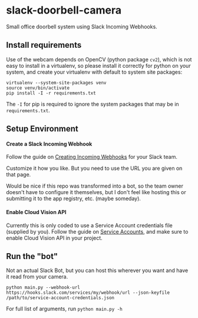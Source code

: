 # slack-doorbell-camera

Small office doorbell system using Slack Incoming Webhooks.

## Install requirements

Use of the webcam depends on OpenCV (python package `cv2`), which is not easy
to install in a virtualenv, so please install it correctly for python on your
system, and create your virtualenv with default to system site packages:

```
virtualenv --system-site-packages venv
source venv/bin/activate
pip install -I -r requirements.txt
```

The `-I` for pip is required to ignore the system packages that may be in
`requirements.txt`.

## Setup Environment

#### Create a Slack Incoming Webhook

Follow the guide on
[Creating Incoming Webhooks](https://api.slack.com/incoming-webhooks)
for your Slack team.

Customize it how you like. But you need to use the URL you are given on that
page.

Would be nice if this repo was transformed into a bot, so the team owner
doesn't have to configure it themselves, but I don't feel like hosting this or
submitting it to the app registry, etc. (maybe someday).

#### Enable Cloud Vision API

Currently this is only coded to use a Service Account credentials file
(supplied by you). Follow the guide on
[Service Accounts](https://cloud.google.com/compute/docs/access/service-accounts),
and make sure to enable Cloud Vision API in your project.

## Run the "bot"

Not an actual Slack Bot, but you can host this wherever you want and have it
read from your camera.

`python main.py --webhook-url https://hooks.slack.com/services/my/webhook/url --json-keyfile /path/to/service-account-credentials.json`

For full list of arguments, run `python main.py -h`
